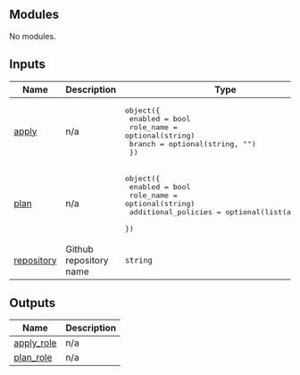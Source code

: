 <!-- BEGIN_TF_DOCS -->
## Modules

No modules.

## Inputs

| Name | Description | Type | Default | Required |
|------|-------------|------|---------|:--------:|
| <a name="input_apply"></a> [apply](#input\_apply) | n/a | <pre>object({<br>    enabled   = bool<br>    role_name = optional(string)<br>    branch    = optional(string, "")<br>  })</pre> | <pre>{<br>  "enabled": false<br>}</pre> | no |
| <a name="input_plan"></a> [plan](#input\_plan) | n/a | <pre>object({<br>    enabled             = bool<br>    role_name           = optional(string)<br>    additional_policies = optional(list(any), [])<br>  })</pre> | <pre>{<br>  "enabled": false<br>}</pre> | no |
| <a name="input_repository"></a> [repository](#input\_repository) | Github repository name | `string` | n/a | yes |

## Outputs

| Name | Description |
|------|-------------|
| <a name="output_apply_role"></a> [apply\_role](#output\_apply\_role) | n/a |
| <a name="output_plan_role"></a> [plan\_role](#output\_plan\_role) | n/a |
<!-- END_TF_DOCS -->
